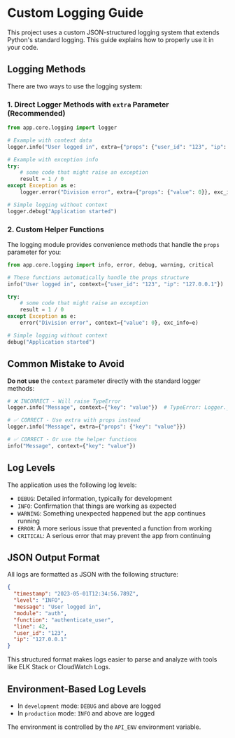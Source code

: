 # Custom Logging Guide

This project uses a custom JSON-structured logging system that extends Python's standard logging. This guide explains how to properly use it in your code.

## Logging Methods

There are two ways to use the logging system:

### 1. Direct Logger Methods with `extra` Parameter (Recommended)

```python
from app.core.logging import logger

# Example with context data
logger.info("User logged in", extra={"props": {"user_id": "123", "ip": "127.0.0.1"}})

# Example with exception info
try:
    # some code that might raise an exception
    result = 1 / 0
except Exception as e:
    logger.error("Division error", extra={"props": {"value": 0}}, exc_info=e)

# Simple logging without context
logger.debug("Application started")
```

### 2. Custom Helper Functions

The logging module provides convenience methods that handle the `props` parameter for you:

```python
from app.core.logging import info, error, debug, warning, critical

# These functions automatically handle the props structure
info("User logged in", context={"user_id": "123", "ip": "127.0.0.1"})

try:
    # some code that might raise an exception
    result = 1 / 0
except Exception as e:
    error("Division error", context={"value": 0}, exc_info=e)

# Simple logging without context
debug("Application started")
```

## Common Mistake to Avoid

**Do not use** the `context` parameter directly with the standard logger methods:

```python
# ❌ INCORRECT - Will raise TypeError
logger.info("Message", context={"key": "value"})  # TypeError: Logger._log() got an unexpected keyword argument 'context'

# ✅ CORRECT - Use extra with props instead
logger.info("Message", extra={"props": {"key": "value"}})

# ✅ CORRECT - Or use the helper functions
info("Message", context={"key": "value"})
```

## Log Levels

The application uses the following log levels:

- `DEBUG`: Detailed information, typically for development
- `INFO`: Confirmation that things are working as expected
- `WARNING`: Something unexpected happened but the app continues running
- `ERROR`: A more serious issue that prevented a function from working
- `CRITICAL`: A serious error that may prevent the app from continuing

## JSON Output Format

All logs are formatted as JSON with the following structure:

```json
{
  "timestamp": "2023-05-01T12:34:56.789Z",
  "level": "INFO",
  "message": "User logged in",
  "module": "auth",
  "function": "authenticate_user",
  "line": 42,
  "user_id": "123",
  "ip": "127.0.0.1"
}
```

This structured format makes logs easier to parse and analyze with tools like ELK Stack or CloudWatch Logs.

## Environment-Based Log Levels

- In `development` mode: `DEBUG` and above are logged
- In `production` mode: `INFO` and above are logged

The environment is controlled by the `API_ENV` environment variable.
